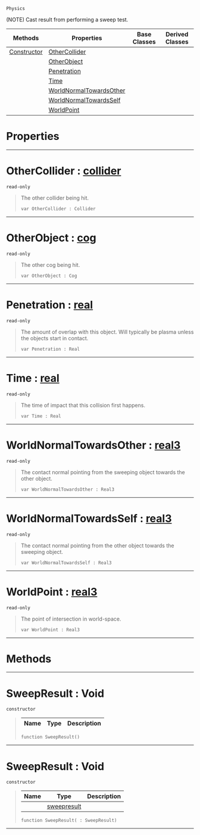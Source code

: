  `Physics`

(NOTE) Cast result from performing a sweep test.

|Methods|Properties|Base Classes|Derived Classes|
|---|---|---|---|
|[ Constructor](https://plasmaengine.github.io/PlasmaDocs/Plasma1/C++/code_reference/class_reference/sweepresult.md#sweepresult-void)|[ OtherCollider](https://plasmaengine.github.io/PlasmaDocs/Plasma1/C++/code_reference/class_reference/sweepresult.md#othercollider-plasma-engin)| | |
| |[ OtherObject](https://plasmaengine.github.io/PlasmaDocs/Plasma1/C++/code_reference/class_reference/sweepresult.md#otherobject-plasma-engine)| | |
| |[ Penetration](https://plasmaengine.github.io/PlasmaDocs/Plasma1/C++/code_reference/class_reference/sweepresult.md#penetration-plasma-engine)| | |
| |[ Time](https://plasmaengine.github.io/PlasmaDocs/Plasma1/C++/code_reference/class_reference/sweepresult.md#time-plasma-engine-documen)| | |
| |[ WorldNormalTowardsOther](https://plasmaengine.github.io/PlasmaDocs/Plasma1/C++/code_reference/class_reference/sweepresult.md#worldnormaltowardsother)| | |
| |[ WorldNormalTowardsSelf](https://plasmaengine.github.io/PlasmaDocs/Plasma1/C++/code_reference/class_reference/sweepresult.md#worldnormaltowardsself-z)| | |
| |[ WorldPoint](https://plasmaengine.github.io/PlasmaDocs/Plasma1/C++/code_reference/class_reference/sweepresult.md#worldpoint-plasma-engine-d)| | |


 #  Properties


---  
 #  OtherCollider : [collider](https://plasmaengine.github.io/PlasmaDocs/Plasma1/C++/code_reference/class_reference/collider.md)

 `read-only`

> The other collider being hit.
> ``` lang=cpp, name=Lightning
> var OtherCollider : Collider


---  
 #  OtherObject : [cog](https://plasmaengine.github.io/PlasmaDocs/Plasma1/C++/code_reference/class_reference/cog.md)

 `read-only`

> The other cog being hit.
> ``` lang=cpp, name=Lightning
> var OtherObject : Cog


---  
 #  Penetration : [real](https://plasmaengine.github.io/PlasmaDocs/Plasma1/C++/code_reference/lightning_base_types/real.md)

 `read-only`

> The amount of overlap with this object. Will typically be plasma unless the objects start in contact.
> ``` lang=cpp, name=Lightning
> var Penetration : Real


---  
 #  Time : [real](https://plasmaengine.github.io/PlasmaDocs/Plasma1/C++/code_reference/lightning_base_types/real.md)

 `read-only`

> The time of impact that this collision first happens.
> ``` lang=cpp, name=Lightning
> var Time : Real


---  
 #  WorldNormalTowardsOther : [real3](https://plasmaengine.github.io/PlasmaDocs/Plasma1/C++/code_reference/lightning_base_types/real3.md)

 `read-only`

> The contact normal pointing from the sweeping object towards the other object.
> ``` lang=cpp, name=Lightning
> var WorldNormalTowardsOther : Real3


---  
 #  WorldNormalTowardsSelf : [real3](https://plasmaengine.github.io/PlasmaDocs/Plasma1/C++/code_reference/lightning_base_types/real3.md)

 `read-only`

> The contact normal pointing from the other object towards the sweeping object.
> ``` lang=cpp, name=Lightning
> var WorldNormalTowardsSelf : Real3


---  
 #  WorldPoint : [real3](https://plasmaengine.github.io/PlasmaDocs/Plasma1/C++/code_reference/lightning_base_types/real3.md)

 `read-only`

> The point of intersection in world-space.
> ``` lang=cpp, name=Lightning
> var WorldPoint : Real3


---  
 #  Methods


---  
 #  SweepResult : Void

 `constructor`

> 
> |Name|Type|Description|
> |---|---|---|
> ``` lang=cpp, name=Lightning
> function SweepResult()
> ``` 


---  
 #  SweepResult : Void

 `constructor`

> 
> |Name|Type|Description|
> |---|---|---|
> ||[sweepresult](https://plasmaengine.github.io/PlasmaDocs/Plasma1/C++/code_reference/class_reference/sweepresult.md)| |
> ``` lang=cpp, name=Lightning
> function SweepResult( : SweepResult)
> ``` 


---  
 

 